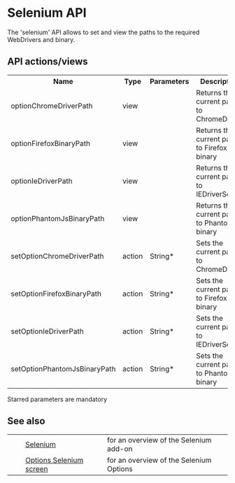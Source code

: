 # Selenium API #

The 'selenium' API allows to set and view the paths to the required WebDrivers and binary.

## API actions/views ##

<table> 
 <tbody>
  <tr> 
   <th>Name</th> 
   <th>Type</th> 
   <th>Parameters</th> 
   <th>Description</th> 
  </tr> 
  <tr> 
   <td>optionChromeDriverPath</td> 
   <td>view</td> 
   <td></td> 
   <td>Returns the current path to ChromeDriver</td> 
  </tr> 
  <tr> 
   <td>optionFirefoxBinaryPath</td> 
   <td>view</td> 
   <td></td> 
   <td>Returns the current path to Firefox binary</td> 
  </tr> 
  <tr> 
   <td>optionIeDriverPath</td> 
   <td>view</td> 
   <td></td> 
   <td>Returns the current path to IEDriverServer</td> 
  </tr> 
  <tr> 
   <td>optionPhantomJsBinaryPath</td> 
   <td>view</td> 
   <td></td> 
   <td>Returns the current path to PhantomJS binary</td> 
  </tr> 
  <tr> 
   <td>setOptionChromeDriverPath</td> 
   <td>action</td> 
   <td>String*</td> 
   <td>Sets the current path to ChromeDriver</td> 
  </tr> 
  <tr> 
   <td>setOptionFirefoxBinaryPath</td> 
   <td>action</td> 
   <td>String*</td> 
   <td>Sets the current path to Firefox binary</td> 
  </tr> 
  <tr> 
   <td>setOptionIeDriverPath</td> 
   <td>action</td> 
   <td>String*</td> 
   <td>Sets the current path to IEDriverServer</td> 
  </tr> 
  <tr> 
   <td>setOptionPhantomJsBinaryPath</td> 
   <td>action</td> 
   <td>String*</td> 
   <td>Sets the current path to PhantomJS binary</td> 
  </tr> 
 </tbody>
</table>

Starred parameters are mandatory

## See also ##

<table> 
 <tbody>
  <tr> 
   <td>&nbsp;&nbsp;&nbsp;&nbsp;</td> 
   <td><a href="HelpAddonsSeleniumIntro" rel="nofollow">Selenium</a></td> 
   <td>for an overview of the Selenium add-on</td> 
  </tr> 
  <tr> 
   <td>&nbsp;&nbsp;&nbsp;&nbsp;</td> 
   <td><a href="HelpAddonsSeleniumOptions" rel="nofollow">Options Selenium screen</a></td> 
   <td>for an overview of the Selenium Options</td> 
  </tr> 
 </tbody>
</table>